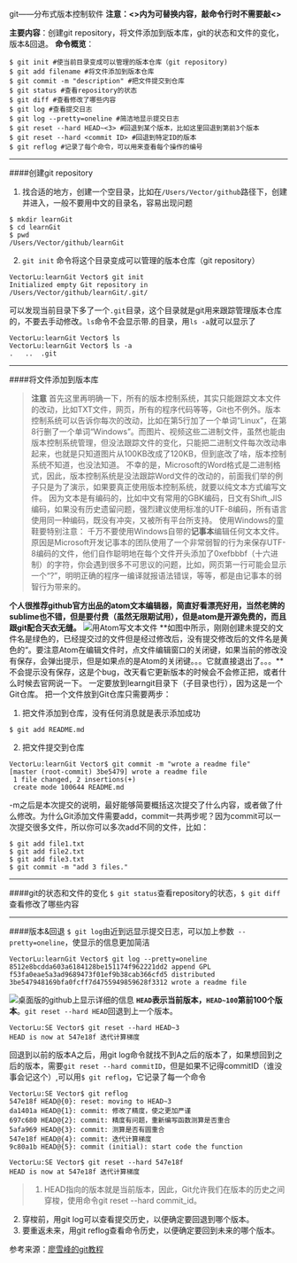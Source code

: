 git——分布式版本控制软件
**注意：<>内为可替换内容，敲命令行时不需要敲<>**


**主要内容**：创建git repository，将文件添加到版本库，git的状态和文件的变化，版本&回退。
**命令概览**：
```
$ git init #使当前目录变成可以管理的版本仓库（git repository)
$ git add filename #将文件添加到版本仓库
$ git commit -m "description" #把文件提交到仓库
$ git status #查看repository的状态
$ git diff #查看修改了哪些内容
$ git log #查看提交日志
$ git log --pretty=oneline #简洁地显示提交日志
$ git reset --hard HEAD~<3> #回退到某个版本，比如这里回退到第前3个版本
$ git reset --hard <commit ID> #回退到特定ID的版本
$ git reflog #记录了每个命令，可以用来查看每个操作的编号

```
***
####创建git repository
1. 找合适的地方，创建一个空目录，比如在```/Users/Vector/github```路径下，创建并进入，一般不要用中文的目录名，容易出现问题
```
$ mkdir learnGit
$ cd learnGit
$ pwd
/Users/Vector/github/learnGit
```
2. ```git init``` 命令将这个目录变成可以管理的版本仓库（git repository）
```
VectorLu:learnGit Vector$ git init
Initialized empty Git repository in /Users/Vector/github/learnGit/.git/
```
可以发现当前目录下多了一个```.git```目录，这个目录就是git用来跟踪管理版本仓库的，不要去手动修改。```ls```命令不会显示带.的目录，用```ls -a```就可以显示了
```
VectorLu:learnGit Vector$ ls
VectorLu:learnGit Vector$ ls -a
.	..	.git
```
***
####将文件添加到版本库
> **注意**
首先这里再明确一下，所有的版本控制系统，其实只能跟踪文本文件的改动，比如TXT文件，网页，所有的程序代码等等，Git也不例外。版本控制系统可以告诉你每次的改动，比如在第5行加了一个单词“Linux”，在第8行删了一个单词“Windows”。而图片、视频这些二进制文件，虽然也能由版本控制系统管理，但没法跟踪文件的变化，只能把二进制文件每次改动串起来，也就是只知道图片从100KB改成了120KB，但到底改了啥，版本控制系统不知道，也没法知道。
不幸的是，Microsoft的Word格式是二进制格式，因此，版本控制系统是没法跟踪Word文件的改动的，前面我们举的例子只是为了演示，如果要真正使用版本控制系统，就要以纯文本方式编写文件。
因为文本是有编码的，比如中文有常用的GBK编码，日文有Shift_JIS编码，如果没有历史遗留问题，强烈建议使用标准的UTF-8编码，所有语言使用同一种编码，既没有冲突，又被所有平台所支持。
使用Windows的童鞋要特别注意：
千万不要使用Windows自带的**记事本**编辑任何文本文件。原因是Microsoft开发记事本的团队使用了一个非常弱智的行为来保存UTF-8编码的文件，他们自作聪明地在每个文件开头添加了0xefbbbf（十六进制）的字符，你会遇到很多不可思议的问题，比如，网页第一行可能会显示一个“?”，明明正确的程序一编译就报语法错误，等等，都是由记事本的弱智行为带来的。

**个人很推荐github官方出品的atom文本编辑器，简直好看漂亮好用，当然老牌的sublime也不错，但是要付费（虽然无限期试用），但是atom是开源免费的，而且跟git配合天衣无缝。**
![用Atom写文本文件](http://upload-images.jianshu.io/upload_images/1213502-e6582cd268d85f54.png?imageMogr2/auto-orient/strip%7CimageView2/2/w/1240)
**如图中所示，刚刚创建未提交的文件名是绿色的，已经提交过的文件但是经过修改后，没有提交修改后的文件名是黄色的“。要注意Atom在编辑文件时，点文件编辑窗口的关闭键，如果当前的修改没有保存，会弹出提示，但是如果点的是Atom的关闭键。。。它就直接退出了。。。**不会提示没有保存，这是个bug，改天看它更新版本的时候会不会修正把，或者什么时候去官网说一下。
一定要放到learngit目录下（子目录也行），因为这是一个Git仓库。
把一个文件放到Git仓库只需要两步：
1. 把文件添加到仓库，没有任何消息就是表示添加成功
```
$ git add README.md
```
2. 把文件提交到仓库
```
VectorLu:learnGit Vector$ git commit -m "wrote a readme file"
[master (root-commit) 3be5479] wrote a readme file
 1 file changed, 2 insertions(+)
 create mode 100644 README.md
```

-m之后是本次提交的说明，最好能够简要概括这次提交了什么内容，或者做了什么修改。为什么Git添加文件需要add，commit一共两步呢？因为commit可以一次提交很多文件，所以你可以多次add不同的文件，比如：
```
$ git add file1.txt
$ git add file2.txt 
$ git add file3.txt
$ git commit -m "add 3 files."
```
***
####git的状态和文件的变化
 ```$ git status```查看repository的状态，```$ git diff```查看修改了哪些内容
***
####版本&回退
```$ git log```由近到远显示提交日志，可以加上参数``` --pretty=oneline```，使显示的信息更加简洁
```
VectorLu:learnGit Vector$ git log --pretty=oneline
8512e8bcdda603a6184128be151174f962221dd2 append GPL
f53fa0eae5a3ad9689473f01ef9b38cab366cfd5 distributed
3be547948169bfa0fcff7d4755949859628f3312 wrote a readme file
```

![桌面版的github上显示详细的信息](http://upload-images.jianshu.io/upload_images/1213502-4f241982718c6c21.png?imageMogr2/auto-orient/strip%7CimageView2/2/w/1240)
**```HEAD```表示当前版本，```HEAD~100```第前100个版本**。```git reset --hard HEAD```回退到上一个版本。
```
VectorLu:SE Vector$ git reset --hard HEAD~3
HEAD is now at 547e18f 迭代计算梯度
```
回退到以前的版本A之后，用git log命令就找不到A之后的版本了，如果想回到之后的版本，需要```git reset --hard commitID```，但是如果不记得commitID（谁没事会记这个）,可以用```$ git reflog```，它记录了每一个命令
```
VectorLu:SE Vector$ git reflog
547e18f HEAD@{0}: reset: moving to HEAD~3
da1401a HEAD@{1}: commit: 修改了精度，使之更加严谨
697c680 HEAD@{2}: commit: 精度有问题，重新编写函数测算是否重合
5afa969 HEAD@{3}: commit: 测算是否有圆重合
547e18f HEAD@{4}: commit: 迭代计算梯度
9c80a1b HEAD@{5}: commit (initial): start code the function

VectorLu:SE Vector$ git reset --hard 547e18f
HEAD is now at 547e18f 迭代计算梯度
```
>1.  HEAD指向的版本就是当前版本，因此，Git允许我们在版本的历史之间穿梭，使用命令git reset --hard commit_id。
2. 穿梭前，用git log可以查看提交历史，以便确定要回退到哪个版本。
3. 要重返未来，用git reflog查看命令历史，以便确定要回到未来的哪个版本。

参考来源：[廖雪峰的git教程](http://www.liaoxuefeng.com/wiki/0013739516305929606dd18361248578c67b8067c8c017b000)
